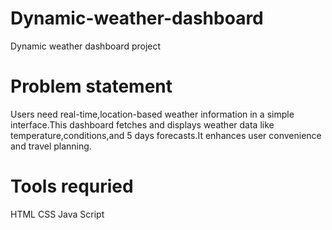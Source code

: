 # Dynamic-weather-dashboard
Dynamic weather dashboard project
# Problem statement
Users need real-time,location-based weather information in a simple interface.This dashboard fetches and displays weather data like temperature,conditions,and 5 days forecasts.It enhances user convenience and travel planning.
# Tools requried
 HTML
 CSS
 Java Script
